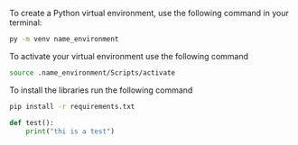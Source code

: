 To create a Python virtual environment, use the following command in your terminal:

```bash
py -m venv name_environment
```

To activate your virtual environment use the following command

```bash
source .name_environment/Scripts/activate
```

To install the libraries run the following command

```bash
pip install -r requirements.txt
```

```python
def test():
    print("thi is a test")
```
